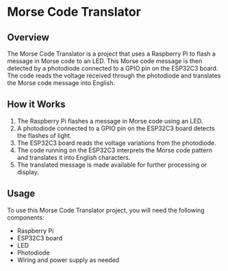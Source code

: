 # Morse Code Translator

## Overview

The Morse Code Translator is a project that uses a Raspberry Pi to flash a message in Morse code to an LED. This Morse code message is then detected by a photodiode connected to a GPIO pin on the ESP32C3 board. The code reads the voltage received through the photodiode and translates the Morse code message into English.

## How it Works

1. The Raspberry Pi flashes a message in Morse code using an LED.
2. A photodiode connected to a GPIO pin on the ESP32C3 board detects the flashes of light.
3. The ESP32C3 board reads the voltage variations from the photodiode.
4. The code running on the ESP32C3 interprets the Morse code pattern and translates it into English characters.
5. The translated message is made available for further processing or display.

## Usage

To use this Morse Code Translator project, you will need the following components:

- Raspberry Pi
- ESP32C3 board
- LED
- Photodiode
- Wiring and power supply as needed
